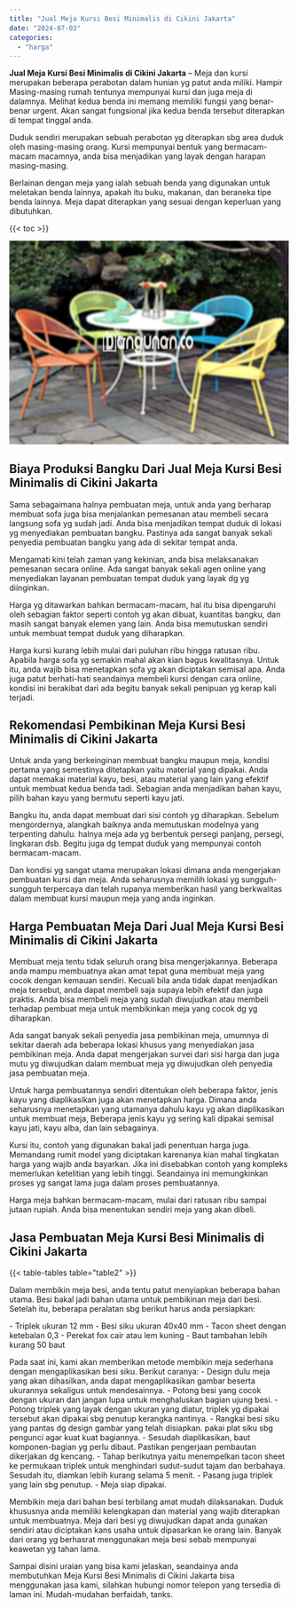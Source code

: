 ```yaml
---
title: "Jual Meja Kursi Besi Minimalis di Cikini Jakarta"
date: "2024-07-03"
categories: 
  - "harga"
---
```


**Jual Meja Kursi Besi Minimalis di Cikini Jakarta** – Meja dan kursi merupakan beberapa perabotan dalam hunian yg patut anda miliki. Hampir Masing-masing rumah tentunya mempunyai kursi dan juga meja di dalamnya. Melihat kedua benda ini memang memiliki fungsi yang benar-benar urgent. Akan sangat fungsional jika kedua benda tersebut diterapkan di tempat tinggal anda.

Duduk sendiri merupakan sebuah perabotan yg diterapkan sbg area duduk oleh masing-masing orang. Kursi mempunyai bentuk yang bermacam-macam macamnya, anda bisa menjadikan yang layak dengan harapan masing-masing.

Berlainan dengan meja yang ialah sebuah benda yang digunakan untuk meletakan benda lainnya, apakah itu buku, makanan, dan beraneka tipe benda lainnya. Meja dapat diterapkan yang sesuai dengan keperluan yang dibutuhkan.

{{< toc >}}

![Jual Meja Kursi Besi Minimalis di Cikini Jakarta](/images/jual-meja-besi-murah33.png)

## Biaya Produksi Bangku Dari Jual Meja Kursi Besi Minimalis di Cikini Jakarta

Sama sebagaimana halnya pembuatan meja, untuk anda yang berharap membuat sofa juga bisa menjalankan pemesanan atau membeli secara langsung sofa yg sudah jadi. Anda bisa menjadikan tempat duduk di lokasi yg menyediakan pembuatan bangku. Pastinya ada sangat banyak sekali penyedia pembuatan bangku yang ada di sekitar tempat anda.

Mengamati kini telah zaman yang kekinian, anda bisa melaksanakan pemesanan secara online. Ada sangat banyak sekali agen online yang menyediakan layanan pembuatan tempat duduk yang layak dg yg diinginkan.

Harga yg ditawarkan bahkan bermacam-macam, hal itu bisa dipengaruhi oleh sebagian faktor seperti contoh yg akan dibuat, kuantitas bangku, dan masih sangat banyak elemen yang lain. Anda bisa memutuskan sendiri untuk membuat tempat duduk yang diharapkan.

Harga kursi kurang lebih mulai dari puluhan ribu hingga ratusan ribu. Apabila harga sofa yg semakin mahal akan kian bagus kwalitasnya. Untuk itu, anda wajib bisa menetapkan sofa yg akan diciptakan semisal apa. Anda juga patut berhati-hati seandainya membeli kursi dengan cara online, kondisi ini berakibat dari ada begitu banyak sekali penipuan yg kerap kali terjadi.

## Rekomendasi Pembikinan Meja Kursi Besi Minimalis di Cikini Jakarta

Untuk anda yang berkeinginan membuat bangku maupun meja, kondisi pertama yang semestinya ditetapkan yaitu material yang dipakai. Anda dapat memakai material kayu, besi, atau material yang lain yang efektif untuk membuat kedua benda tadi. Sebagian anda menjadikan bahan kayu, pilih bahan kayu yang bermutu seperti kayu jati.

Bangku itu, anda dapat membuat dari sisi contoh yg diharapkan. Sebelum mengordernya, alangkah baiknya anda memutuskan modelnya yang terpenting dahulu. halnya meja ada yg berbentuk persegi panjang, persegi, lingkaran dsb. Begitu juga dg tempat duduk yang mempunyai contoh bermacam-macam.

Dan kondisi yg sangat utama merupakan lokasi dimana anda mengerjakan pembuatan kursi dan meja. Anda seharusnya memilih lokasi yg sungguh-sungguh terpercaya dan telah rupanya memberikan hasil yang berkwalitas dalam membuat kursi maupun meja yang anda inginkan.

## Harga Pembuatan Meja Dari Jual Meja Kursi Besi Minimalis di Cikini Jakarta

Membuat meja tentu tidak seluruh orang bisa mengerjakannya. Beberapa anda mampu membuatnya akan amat tepat guna membuat meja yang cocok dengan kemauan sendiri. Kecuali bila anda tidak dapat menjadikan meja tersebut, anda dapat membeli saja supaya lebih efektif dan juga praktis. Anda bisa membeli meja yang sudah diwujudkan atau membeli terhadap pembuat meja untuk membikinkan meja yang cocok dg yg diharapkan.

Ada sangat banyak sekali penyedia jasa pembikinan meja, umumnya di sekitar daerah ada beberapa lokasi khusus yang menyediakan jasa pembikinan meja. Anda dapat mengerjakan survei dari sisi harga dan juga mutu yg diwujudkan dalam membuat meja yg diwujudkan oleh penyedia jasa pembuatan meja.

Untuk harga pembuatannya sendiri ditentukan oleh beberapa faktor, jenis kayu yang diaplikasikan juga akan menetapkan harga. Dimana anda seharusnya menetapkan yang utamanya dahulu kayu yg akan diaplikasikan untuk membuat meja, Beberapa jenis kayu yg sering kali dipakai semisal kayu jati, kayu alba, dan lain sebagainya.

Kursi itu, contoh yang digunakan bakal jadi penentuan harga juga. Memandang rumit model yang diciptakan karenanya kian mahal tingkatan harga yang wajib anda bayarkan. Jika ini disebabkan contoh yang kompleks memerlukan ketelitian yang lebih tinggi. Seandainya ini memungkinkan proses yg sangat lama juga dalam proses pembuatannya.

Harga meja bahkan bermacam-macam, mulai dari ratusan ribu sampai jutaan rupiah. Anda bisa menentukan sendiri meja yang akan dibeli.

## Jasa Pembuatan Meja Kursi Besi Minimalis di Cikini Jakarta

{{< table-tables table="table2" >}}

Dalam membikin meja besi, anda tentu patut menyiapkan beberapa bahan utama. Besi bakal jadi bahan utama untuk pembikinan meja dari besi. Setelah itu, beberapa peralatan sbg berikut harus anda persiapkan:

\- Triplek ukuran 12 mm - Besi siku ukuran 40x40 mm - Tacon sheet dengan ketebalan 0,3 - Perekat fox cair atau lem kuning - Baut tambahan lebih kurang 50 baut

Pada saat ini, kami akan memberikan metode membikin meja sederhana dengan mengaplikasikan besi siku. Berikut caranya: - Design dulu meja yang akan dihasilkan, anda dapat mengaplikasikan gambar beserta ukurannya sekaligus untuk mendesainnya. - Potong besi yang cocok dengan ukuran dan jangan lupa untuk menghaluskan bagian ujung besi. - Potong triplek yang layak dengan ukuran yang diatur, triplek yg dipakai tersebut akan dipakai sbg penutup kerangka nantinya. - Rangkai besi siku yang pantas dg design gambar yang telah disiapkan. pakai plat siku sbg pengunci agar kuat kuat bagiannya. - Sesudah diaplikasikan, baut komponen-bagian yg perlu dibaut. Pastikan pengerjaan pembautan dikerjakan dg kencang. - Tahap berikutnya yaitu menempelkan tacon sheet ke permukaan triplek untuk menghindari sudut-sudut tajam dan berbahaya. Sesudah itu, diamkan lebih kurang selama 5 menit. - Pasang juga triplek yang lain sbg penutup. - Meja siap dipakai.

Membikin meja dari bahan besi terbilang amat mudah dilaksanakan. Duduk khususnya anda memiliki kelengkapan dan material yang wajib diterapkan untuk membuatnya. Meja dari besi yg diwujudkan dapat anda gunakan sendiri atau diciptakan kans usaha untuk dipasarkan ke orang lain. Banyak dari orang yg berhasrat menggunakan meja besi sebab mempunyai keawetan yg tahan lama.

Sampai disini uraian yang bisa kami jelaskan, seandainya anda membutuhkan Meja Kursi Besi Minimalis di Cikini Jakarta bisa menggunakan jasa kami, silahkan hubungi nomor telepon yang tersedia di laman ini. Mudah-mudahan berfaidah, tanks.
